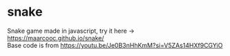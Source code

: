 # snake
Snake game made in javascript, try it here -> https://maarcooc.github.io/snake/ <br>
Base code is from https://youtu.be/Je0B3nHhKmM?si=V5ZAs14HXf9CGYiO
